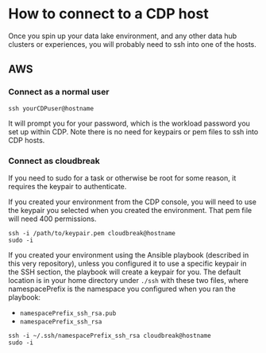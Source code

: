 # How to connect to a CDP host

Once you spin up your data lake environment, and any other data hub clusters or experiences, you will probably need to ssh into one of the hosts.  


## AWS

### Connect as a normal user

```
ssh yourCDPuser@hostname
```
It will prompt you for your password, which is the workload password you set up within CDP.  Note there is no need for keypairs or pem files to ssh into CDP hosts.

### Connect as cloudbreak

If you need to sudo for a task or otherwise be root for some reason, it requires the keypair to authenticate.   

If you created your environment from the CDP console, you will need to use the keypair you selected when you created the environment.  That pem file will need 400 permissions.
```
ssh -i /path/to/keypair.pem cloudbreak@hostname
sudo -i
```

If you created your environment using the Ansible playbook (described in this very repository), unless you configured it to use a specific keypair in the SSH section, the playbook will create a keypair for you.   The default location is in your home directory under `./ssh` with these two files, where namespacePrefix is the namespace you configured when you ran the playbook:
* `namespacePrefix_ssh_rsa.pub`
* `namespacePrefix_ssh_rsa`

```
ssh -i ~/.ssh/namespacePrefix_ssh_rsa cloudbreak@hostname
sudo -i
```
